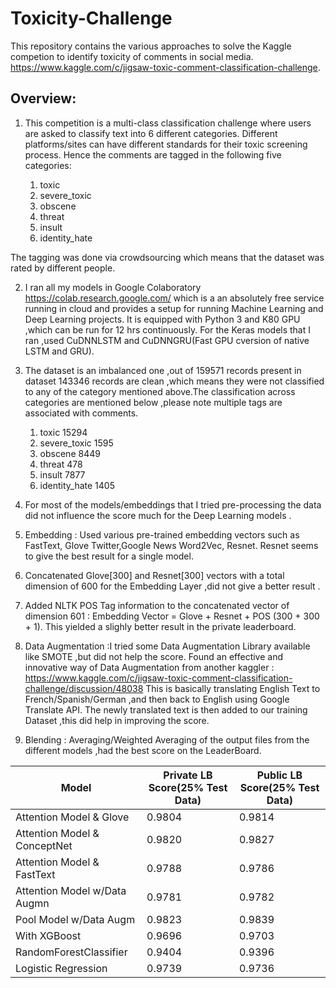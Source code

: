 # Toxicity-Challenge
This repository contains the various approaches to solve the Kaggle competion to identify toxicity of comments in social media.
https://www.kaggle.com/c/jigsaw-toxic-comment-classification-challenge.

Overview:
---------

1. This competition is a multi-class classification challenge where users are asked to classify text into 6 different     categories.
   Different platforms/sites can have different standards for their toxic screening process. Hence the comments are tagged in   the following five categories:

   1. toxic
   2. severe_toxic
   3. obscene
   4. threat
   5. insult
   6. identity_hate
   
  The tagging was done via crowdsourcing which means that the dataset was rated by different people.




2. I ran all my models in Google Colaboratory  https://colab.research.google.com/ which is a an absolutely free service running in cloud and provides a setup for running Machine Learning and Deep Learning projects. It is equipped with Python 3 and K80 GPU ,which can be run for 12 hrs continuously. For the Keras models that I ran ,used CuDNNLSTM and CuDNNGRU(Fast GPU cversion of native LSTM and GRU).



3. The dataset is an imbalanced one ,out of 159571 records present in dataset 143346 records are clean ,which means they were not classified to any of the category mentioned above.The classification across categories are mentioned below ,please note multiple tags are associated with comments.

   1. toxic         15294
   2. severe_toxic  1595
   3. obscene       8449
   4. threat        478
   5. insult        7877
   6. identity_hate 1405
   
4. For most of the models/embeddings that I tried pre-processing the data did not influence the score much for the Deep Learning models .   


5. Embedding : Used various pre-trained embedding vectors such as FastText, Glove Twitter,Google News Word2Vec, Resnet.
   Resnet seems to give the best result for a single model.
   
6. Concatenated Glove[300] and Resnet[300] vectors with a total dimension of 600 for the Embedding Layer ,did not give a better result .

 7. Added NLTK POS Tag information to the concatenated vector of dimension 601 :
 Embedding Vector = Glove + Resnet + POS (300 + 300 + 1).
 This yielded a slighly better result in the private leaderboard.
 
8. Data Augmentation :I tried some Data Augmentation Library available like SMOTE ,but did not help the score.
  Found an effective and innovative way of Data Augmentation from another kaggler : 
  https://www.kaggle.com/c/jigsaw-toxic-comment-classification-challenge/discussion/48038
  This is basically translating English  Text to French/Spanish/German ,and then back to English using Google Translate API.
  The newly translated text is then added to our training Dataset ,this did help in improving the score.
  
 9. Blending : Averaging/Weighted Averaging of the output files from the different models ,had the best score on the LeaderBoard. 








|      Model                  | Private LB Score(25% Test Data)| Public LB Score(25% Test Data) 
| --------------------------- | -------------------------------| -------------------------------|
| Attention Model & Glove     |      0.9804                    |      0.9814
| Attention Model & ConceptNet|      0.9820                    |      0.9827
| Attention Model & FastText  |      0.9788                    |      0.9786
| Attention Model w/Data Augmn|      0.9781                    |      0.9782
| Pool Model w/Data Augm      |      0.9823                    |      0.9839
| With XGBoost                |      0.9696                    |      0.9703
| RandomForestClassifier      |      0.9404                    |      0.9396
| Logistic Regression         |      0.9739                    |      0.9736
